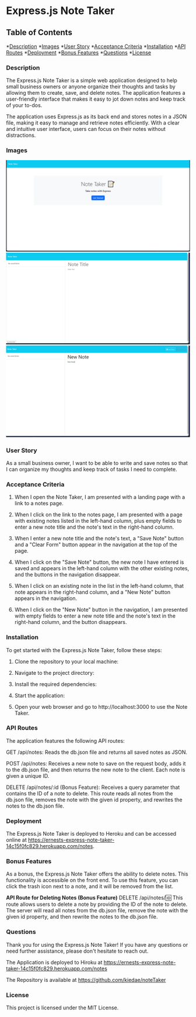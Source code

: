# Express.js Note Taker

## Table of Contents
*[Description](#description)
*[Images](#images)
*[User Story](#user-story)
*[Acceptance Criteria](#acceptance-criteria)
*[Installation](#installation)
*[API Routes](#api-routes)
*[Deployment](#deployment)
*[Bonus Features](#bonus-features)
*[Questions](#questions)
*[License](#license)

### Description
The Express.js Note Taker is a simple web application designed to help small business owners or anyone organize their thoughts and tasks by allowing them to create, save, and delete notes. The application features a user-friendly interface that makes it easy to jot down notes and keep track of your to-dos.

The application uses Express.js as its back end and stores notes in a JSON file, making it easy to manage and retrieve notes efficiently. With a clear and intuitive user interface, users can focus on their notes without distractions.

### Images
![Alt text](image.png)
![Alt text](image-1.png)
![Alt text](image-2.png)

### User Story
As a small business owner, I want to be able to write and save notes so that I can organize my thoughts and keep track of tasks I need to complete.

### Acceptance Criteria
 1. When I open the Note Taker, I am presented with a landing page with a link to a notes page.

 2. When I click on the link to the notes page, I am presented with a page with existing notes listed in the left-hand column, plus empty fields to enter a new note title and the note's text in the right-hand column.

 3. When I enter a new note title and the note's text, a "Save Note" button and a "Clear Form" button appear in the navigation at the top of the page.

 4. When I click on the "Save Note" button, the new note I have entered is saved and appears in the left-hand column with the other existing notes, and the buttons in the navigation disappear.

 5. When I click on an existing note in the list in the left-hand column, that note appears in the right-hand column, and a "New Note" button appears in the navigation.

 6. When I click on the "New Note" button in the navigation, I am presented with empty fields to enter a new note title and the note's text in the right-hand column, and the button disappears.

### Installation
To get started with the Express.js Note Taker, follow these steps:

1. Clone the repository to your local machine:

2. Navigate to the project directory:

3. Install the required dependencies:

4. Start the application:

5. Open your web browser and go to http://localhost:3000 to use the Note Taker.

### API Routes
The application features the following API routes:

GET /api/notes: Reads the db.json file and returns all saved notes as JSON.

POST /api/notes: Receives a new note to save on the request body, adds it to the db.json file, and then returns the new note to the client. Each note is given a unique ID.

DELETE /api/notes/:id (Bonus Feature): Receives a query parameter that contains the ID of a note to delete. This route reads all notes from the db.json file, removes the note with the given id property, and rewrites the notes to the db.json file.

### Deployment
The Express.js Note Taker is deployed to Heroku and can be accessed online at https://ernests-express-note-taker-14c15f0fc829.herokuapp.com/notes. 

### Bonus Features
As a bonus, the Express.js Note Taker offers the ability to delete notes. This functionality is accessible on the front end. To use this feature, you can click the trash icon next to a note, and it will be removed from the list.

**API Route for Deleting Notes (Bonus Feature)**
DELETE /api/notes/:id: This route allows users to delete a note by providing the ID of the note to delete. The server will read all notes from the db.json file, remove the note with the given id property, and then rewrite the notes to the db.json file.


### Questions
Thank you for using the Express.js Note Taker! If you have any questions or need further assistance, please don't hesitate to reach out.

The Application is deployed to Hiroku at
https://ernests-express-note-taker-14c15f0fc829.herokuapp.com/notes

The Repository is available at
https://github.com/kiedae/noteTaker

### License
This project is licensed under the MIT License.